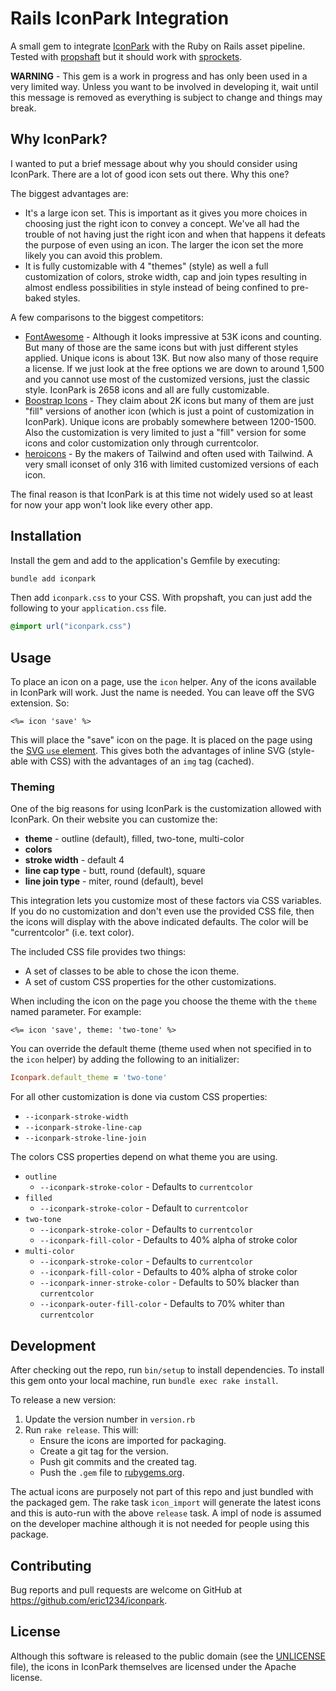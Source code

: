 # Rails IconPark Integration

A small gem to integrate [IconPark](https://iconpark.oceanengine.com/home) with
the Ruby on Rails asset pipeline. Tested with
[propshaft](https://github.com/rails/propshaft) but it should work with
[sprockets](https://github.com/rails/sprockets-rails).

**WARNING** - This gem is a work in progress and has only been used in a very
limited way. Unless you want to be involved in developing it, wait until this
message is removed as everything is subject to change and things may break.

## Why IconPark?

I wanted to put a brief message about why you should consider using IconPark.
There are a lot of good icon sets out there. Why this one?

The biggest advantages are:

* It's a large icon set. This is important as it gives you more choices in
  choosing just the right icon to convey a concept. We've all had the trouble
  of not having just the right icon and when that happens it defeats the purpose
  of even using an icon. The larger the icon set the more likely you can avoid
  this problem.
* It is fully customizable with 4 "themes" (style) as well a full customization
  of colors, stroke width, cap and join types resulting in almost endless
  possibilities in style instead of being confined to pre-baked styles.

A few comparisons to the biggest competitors:

* [FontAwesome](https://fontawesome.com) - Although it looks impressive at
  53K icons and counting. But many of those are the same icons but with just
  different styles applied. Unique icons is about 13K. But now also many of
  those require a license. If we just look at the free options we are down to
  around 1,500 and you cannot use most of the customized versions, just the
  classic style. IconPark is 2658 icons and all are fully customizable.
* [Boostrap Icons](https://icons.getbootstrap.com/) - They claim about 2K icons
  but many of them are just "fill" versions of another icon (which is just a
  point of customization in IconPark). Unique icons are probably somewhere
  between 1200-1500. Also the customization is very limited to just a "fill"
  version for some icons and color customization only through currentcolor.
* [heroicons](https://heroicons.com/) - By the makers of Tailwind and often used
  with Tailwind. A very small iconset of only 316 with limited customized
  versions of each icon.

The final reason is that IconPark is at this time not widely used so at least
for now your app won't look like every other app.

## Installation

Install the gem and add to the application's Gemfile by executing:

```sh
bundle add iconpark
```

Then add `iconpark.css` to your CSS. With propshaft, you can just add the
following to your `application.css` file.

```css
@import url("iconpark.css")
```

## Usage

To place an icon on a page, use the `icon` helper. Any of the icons available
in IconPark will work. Just the name is needed. You can leave off the SVG
extension. So:

```erb
<%= icon 'save' %>
```

This will place the "save" icon on the page. It is placed on the page using the
[SVG `use` element](https://developer.mozilla.org/en-US/docs/Web/SVG/Element/use).
This gives both the advantages of inline SVG (style-able with CSS) with the
advantages of an `img` tag (cached).

### Theming

One of the big reasons for using IconPark is the customization allowed with
IconPark. On their website you can customize the:

* **theme** - outline (default), filled, two-tone, multi-color
* **colors**
* **stroke width** - default 4
* **line cap type** - butt, round (default), square
* **line join type** - miter, round (default), bevel

This integration lets you customize most of these factors via CSS variables. If
you do no customization and don't even use the provided CSS file, then the icons
will display with the above indicated defaults. The color will be
"currentcolor" (i.e. text color).

The included CSS file provides two things:

* A set of classes to be able to chose the icon theme.
* A set of custom CSS properties for the other customizations.

When including the icon on the page you choose the theme with the `theme` named
parameter. For example:

```erb
<%= icon 'save', theme: 'two-tone' %>
```

You can override the default theme (theme used when not specified in to the
`icon` helper) by adding the following to an initializer:

```ruby
Iconpark.default_theme = 'two-tone'
```

For all other customization is done via custom CSS properties:

* `--iconpark-stroke-width`
* `--iconpark-stroke-line-cap`
* `--iconpark-stroke-line-join`

The colors CSS properties depend on what theme you are using.

* `outline`
  * `--iconpark-stroke-color` - Defaults to `currentcolor`
* `filled`
  * `--iconpark-stroke-color` - Default to `currentcolor`
* `two-tone`
  * `--iconpark-stroke-color` - Defaults to `currentcolor`
  * `--iconpark-fill-color` - Defaults to 40% alpha of stroke color
* `multi-color`
  * `--iconpark-stroke-color` - Defaults to `currentcolor`
  * `--iconpark-fill-color` - Defaults to 40% alpha of stroke color
  * `--iconpark-inner-stroke-color` - Defaults to 50% blacker than `currentcolor`
  * `--iconpark-outer-fill-color` - Defaults to 70% whiter than `currentcolor`

## Development

After checking out the repo, run `bin/setup` to install dependencies. To install
this gem onto your local machine, run `bundle exec rake install`.

To release a new version:

1. Update the version number in `version.rb`
2. Run `rake release`. This will:
    * Ensure the icons are imported for packaging.
    * Create a git tag for the version.
    * Push git commits and the created tag.
    * Push the `.gem` file to [rubygems.org](https://rubygems.org).

The actual icons are purposely not part of this repo and just bundled with
the packaged gem. The rake task `icon_import` will generate the latest icons
and this is auto-run with the above `release` task. A impl of node is assumed
on the developer machine although it is not needed for people using this
package.

## Contributing

Bug reports and pull requests are welcome on GitHub at
https://github.com/eric1234/iconpark.

## License

Although this software is released to the public domain (see the
[UNLICENSE](UNLICENSE) file), the icons in IconPark themselves are licensed
under the Apache license.
